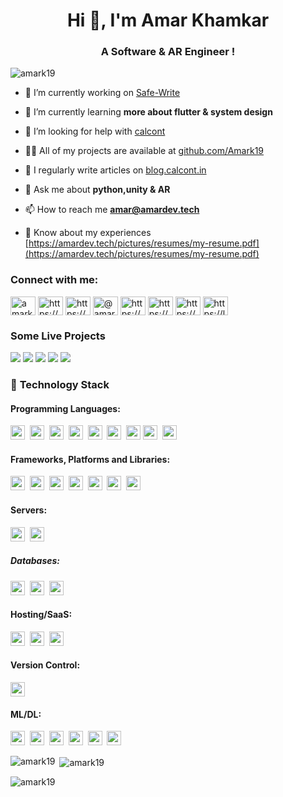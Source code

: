 <h1 align="center">Hi 👋, I'm Amar Khamkar</h1>
<h3 align="center">A Software & AR Engineer !</h3>

<p align="left"> <img src="https://komarev.com/ghpvc/?username=amark19&label=Profile%20views&color=0e75b6&style=flat" alt="amark19" /> </p>

- 🔭 I’m currently working on [Safe-Write](https://play.google.com/store/apps/details?id=com.ARmarstudio.notesapp)

- 🌱 I’m currently learning **more about flutter & system design**

- 🤝 I’m looking for help with [calcont](https://github.com/Amark19/calcont.in)

- 👨‍💻 All of my projects are available at [github.com/Amark19](https://github.com/Amark19)

- 📝 I regularly write articles on [blog.calcont.in](https://blog.calcont.in)

- 💬 Ask me about **python,unity & AR**

- 📫 How to reach me **amar@amardev.tech**

- 📄 Know about my experiences [https://amardev.tech/pictures/resumes/my-resume.pdf](https://amardev.tech/pictures/resumes/my-resume.pdf)

<h3 align="left">Connect with me:</h3>
<p align="left">
<a href="https://twitter.com/amarkhamkar6" target="blank"><img align="center" src="https://raw.githubusercontent.com/rahuldkjain/github-profile-readme-generator/master/src/images/icons/Social/twitter.svg" alt="amarkhamkar6" height="30" width="40" /></a>
<a href="https://linkedin.com/in/https://www.linkedin.com/in/amar-khamkar-2710731a5/" target="blank"><img align="center" src="https://raw.githubusercontent.com/rahuldkjain/github-profile-readme-generator/master/src/images/icons/Social/linked-in-alt.svg" alt="https://www.linkedin.com/in/amar-khamkar-2710731a5/" height="30" width="40" /></a>
<a href="https://stackoverflow.com/users/https://stackoverflow.com/users/14283288/amar-k" target="blank"><img align="center" src="https://raw.githubusercontent.com/rahuldkjain/github-profile-readme-generator/master/src/images/icons/Social/stack-overflow.svg" alt="https://stackoverflow.com/users/14283288/amar-k" height="30" width="40" /></a>
<a href="https://hashnode.com/@amar1902" target="blank"><img align="center" src="https://raw.githubusercontent.com/rahuldkjain/github-profile-readme-generator/master/src/images/icons/Social/hashnode.svg" alt="@amar1902" height="30" width="40" /></a>
<a href="https://www.youtube.com/c/https://www.youtube.com/channel/ucx63zsuyupbikl2t54xj0ug" target="blank"><img align="center" src="https://raw.githubusercontent.com/rahuldkjain/github-profile-readme-generator/master/src/images/icons/Social/youtube.svg" alt="https://www.youtube.com/channel/ucx63zsuyupbikl2t54xj0ug" height="30" width="40" /></a>
<a href="https://www.codechef.com/users/https://www.codechef.com/users/amarkhamkar_22" target="blank"><img align="center" src="https://cdn.jsdelivr.net/npm/simple-icons@3.1.0/icons/codechef.svg" alt="https://www.codechef.com/users/amarkhamkar_22" height="30" width="40" /></a>
<a href="https://www.hackerrank.com/https://www.hackerrank.com/amarkhamkar6" target="blank"><img align="center" src="https://raw.githubusercontent.com/rahuldkjain/github-profile-readme-generator/master/src/images/icons/Social/hackerrank.svg" alt="https://www.hackerrank.com/amarkhamkar6" height="30" width="40" /></a>
<a href="https://www.leetcode.com/https://leetcode.com/amarkhamkar06/" target="blank"><img align="center" src="https://raw.githubusercontent.com/rahuldkjain/github-profile-readme-generator/master/src/images/icons/Social/leet-code.svg" alt="https://leetcode.com/amarkhamkar06/" height="30" width="40" /></a>
</p>
 
 ### **Some Live Projects**

<a href="https://www.calcont.in/"><img src="https://img.shields.io/badge/Calcont(15k+ traffic)-343434?style=for-the-badge&logo=webpage&logoColor=#FF7139"/></a>
<a href="https://play.google.com/store/apps/details?id=com.aprendizstudio.ARLAB"><img src="https://img.shields.io/badge/ARLab-9820a7?style=for-the-badge&logo=webpage&logoColor=#FF7139"/></a>
<a href="https://play.google.com/store/apps/details?id=com.aprendizstudio.monuverse"><img src="https://img.shields.io/badge/monuverse-004369?style=for-the-badge&logo=webpage&logoColor=#004369"/></a>
<a href="https://play.google.com/store/apps/details?id=com.ARmarstudio.notesapp"><img src="https://img.shields.io/badge/safewrite-e3b341?style=for-the-badge&logo=webpage&logoColor=#e3b341"/></a>
<a href="https://play.google.com/store/apps/details?id=com.ARmarstudio.notesapp"><img src="https://img.shields.io/badge/ARPuzzle-dca0ee?style=for-the-badge&logo=webpage&logoColor=#dca0ee"/></a>
 
### 🔭 **Technology Stack**

#### **Programming Languages**:

<img height=23 src="https://img.shields.io/badge/python-3670A0?style=for-the-badge&logo=python&logoColor=ffdd54">&nbsp;&nbsp;<img height=23 src="https://img.shields.io/badge/javascript-%23323330.svg?style=for-the-badge&logo=javascript&logoColor=%23F7DF1E">&nbsp;&nbsp;<img height=23 src="https://img.shields.io/badge/csharp-%23007ACC.svg?style=for-the-badge&logo=csharp&logoColor=white">&nbsp;&nbsp;<img height=23 src="https://img.shields.io/badge/c-%2300599C.svg?style=for-the-badge&logo=c%2B%2B&logoColor=white">&nbsp;&nbsp;<img height=23 src="https://img.shields.io/badge/-Java-000000?style=for-the-badge&logo=Java&logoColor=white">&nbsp;&nbsp;<img height=23 src="https://img.shields.io/badge/css3-%231572B6.svg?style=for-the-badge&logo=css3&logoColor=white">&nbsp;&nbsp;<img height=23 src="https://img.shields.io/badge/html5-%23E34F26.svg?style=for-the-badge&logo=html5&logoColor=white">
<img height=23 src="https://img.shields.io/badge/Ruby-CC342D.svg?logo=Ruby&style=flat&logoColor=white">&nbsp;&nbsp;<img height=23 src="https://img.shields.io/badge/Dart-9820a7.svg?logo=Dart&style=flat&logoColor=white">&nbsp;&nbsp;



#### **Frameworks, Platforms and Libraries**:

<img height=23 src="https://img.shields.io/badge/django-%23092E20.svg?style=for-the-badge&logo=django&logoColor=white">&nbsp;&nbsp;<img height=23 src="https://img.shields.io/badge/unity-%23000.svg?style=for-the-badge&logo=unity&logoColor=white">&nbsp;&nbsp;<img height=23 src="https://img.shields.io/badge/flask-6f777e?style=for-the-badge&logo=flask&logoColor=white">&nbsp;&nbsp;<img height=23 src="https://img.shields.io/badge/react-%2320232a.svg?style=for-the-badge&logo=react&logoColor=%2361DAFB">&nbsp;&nbsp;<img height=23 src="https://img.shields.io/badge/blender-%23E34F26.svg?style=for-the-badge&logo=blender&logoColor=white">&nbsp;&nbsp;<img height=23 src="https://img.shields.io/badge/arfoundation-291ac1?style=for-the-badge&logo=arfoundation&logoColor=white">&nbsp;&nbsp;<img height=23 src="https://img.shields.io/badge/flutter-%2320232a.svg?style=for-the-badge&logo=flutter&logoColor=%2361DAFB">&nbsp;&nbsp;

#### **Servers**:

<img height=23 src="https://img.shields.io/badge/nginx%20-%231572B6.svg?&style=for-the-badge&logo=nginx&logoColor=red">&nbsp;&nbsp;<img height=23 src="https://img.shields.io/badge/apache-%232C5263.svg?style=for-the-badge&logo=apache&logoColor=white">

##### **Databases**:

<img height=23 src="https://img.shields.io/badge/MongoDB-%234ea94b.svg?style=for-the-badge&logo=mongodb&logoColor=white">&nbsp;&nbsp;<img height=23 src="https://img.shields.io/badge/sqlite-%23316192.svg?style=for-the-badge&logo=sqlite&logoColor=white">&nbsp;&nbsp;<img height=23 src="https://img.shields.io/badge/firebase-%23039BE5.svg?style=for-the-badge&logo=firebase&logoColor=#00C7B7)">&nbsp;&nbsp;

#### **Hosting/SaaS**:

<img height=23 src="https://img.shields.io/badge/AWS-%23FF9900.svg?style=for-the-badge&logo=amazon-aws&logoColor=white">&nbsp;&nbsp;<img height=23 src="https://img.shields.io/badge/DigitalOcean-%230167ff.svg?style=for-the-badge&logo=digitalOcean&logoColor=white">&nbsp;&nbsp;<img height=23 src="https://img.shields.io/badge/heroku-%23430098.svg?style=for-the-badge&logo=heroku&logoColor=white">

#### **Version Control**:

<img height=23 src="https://img.shields.io/badge/git-%23F05033.svg?style=for-the-badge&logo=git&logoColor=white">

#### **ML/DL**:

<img height=23 src="https://img.shields.io/badge/TensorFlow-%23FF6F00.svg?style=for-the-badge&logo=TensorFlow&logoColor=white">&nbsp;&nbsp;<img height=23 src="https://img.shields.io/badge/Keras-%23D00000.svg?style=for-the-badge&logo=Keras&logoColor=white">&nbsp;&nbsp;<img height=23 src="https://img.shields.io/badge/Plotly-%233F4F75.svg?style=for-the-badge&logo=plotly&logoColor=white">&nbsp;&nbsp;<img height=23 src="https://img.shields.io/badge/numpy-%23013243.svg?style=for-the-badge&logo=numpy&logoColor=white">&nbsp;&nbsp;<img height=23 src="https://img.shields.io/badge/pandas-%23150458.svg?style=for-the-badge&logo=pandas&logoColor=white">&nbsp;&nbsp;<img height=23 src="https://img.shields.io/badge/sklearn-%233F4F75.svg?style=for-the-badge&logo=scikit-learn&logoColor=white" />


<p><img align="left" src="https://github-readme-stats.vercel.app/api/top-langs?username=amark19&show_icons=true&locale=en&layout=compact&theme=dark" alt="amark19" /></p>

<p>&nbsp;<img align="center" src="https://github-readme-stats.vercel.app/api?username=amark19&show_icons=true&locale=en&theme=dark" alt="amark19" /></p>

<p><img align="center" src="https://github-readme-streak-stats.herokuapp.com/?user=amark19&theme=dark" alt="amark19" /></p>

